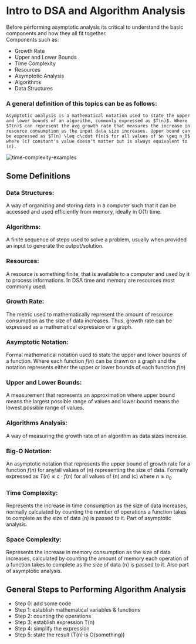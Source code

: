 # Intro to DSA and Algorithm Analysis

Before performing asymptotic analysis its critical to understand the basic components and how they all fit together.<br>
Components such as:
- Growth Rate
- Upper and Lower Bounds
- Time Complexity
- Resources
- Asymptotic Analysis
- Algorithms
- Data Structures

### A general definition of this topics can be as follows:

```
Asymptotic analysis is a mathematical notation used to state the upper and lower bounds of an algorithm, commonly expressed as $T(n)$. Where $T(n)$ can represent the avg growth rate that measures the increase in resource consumption as the input data size increases. Upper bound can be expressed as $T(n) \leq c\cdot f(n)$ for all values of $n \geq n_0$ where (c) constant's value doesn't matter but is always equivalent to (n).
```

![time-complexity-examples](https://github.com/user-attachments/assets/10eecc16-be0f-4c63-8463-ba0b3a29ac90)

## Some Definitions

### Data Structures:

A way of organizing and storing data in a computer such that it can be accessed and used efficiently from memory, ideally in O(1) time.

### Algorithms: 

A finite sequence of steps used to solve a problem, usually when provided an input to generate the output/solution.

### Resources: 

A resource is something finite, that is available to a computer and used by it to process informations. In DSA time and memory are resources most commonly used.

### Growth Rate: 

The metric used to mathematically represent the amount of resource consumption as the size of data increases. Thus, growth rate can be expressed as a mathematical expression or a graph.

### Asymptotic Notation: 

Formal mathematical notation used to state the upper and lower bounds of a function. Where each function $f(n)$ can be drawn on a graph and the notation represents either the upper or lower bounds of each function $f(n)$

### Upper and Lower Bounds: 

A measurement that represents an approximation where upper bound means the largest possible range of values and lower bound means the lowest possible range of values.

### Algorithms Analysis: 

A way of measuring the growth rate of an algorithm as data sizes increase.

### Big-O Notation:

An asymptotic notation that represents the upper bound of growth rate for a function $f(n)$ for any/all values of (n) representing the size of data. Formally expressed as $T(n) \leq c\cdot f(n)$ for all values of (n) and (c) where $n \geq n_0$

### Time Complexity: 

Represents the increase in time consumption as the size of data increases, normally calculated by counting the number of operations a function takes to complete as the size of data (n) is passed to it. Part of asymptotic analysis.

### Space Complexity: 

Represents the increase in memory consumption as the size of data increases, calculated by counting the amount of memory each operation of a function takes to complete as the size of data (n) is passed to it. Also part of asymptotic analysis.

## General Steps to Performing Algorithm Analysis

- Step 0: add some code
- Step 1: establish mathematical variables & functions
- Step 2: counting the operations
- Step 3: establish expression T(n)
- Step 4: simplify the expression
- Step 5: state the result (T(n) is O(something))
